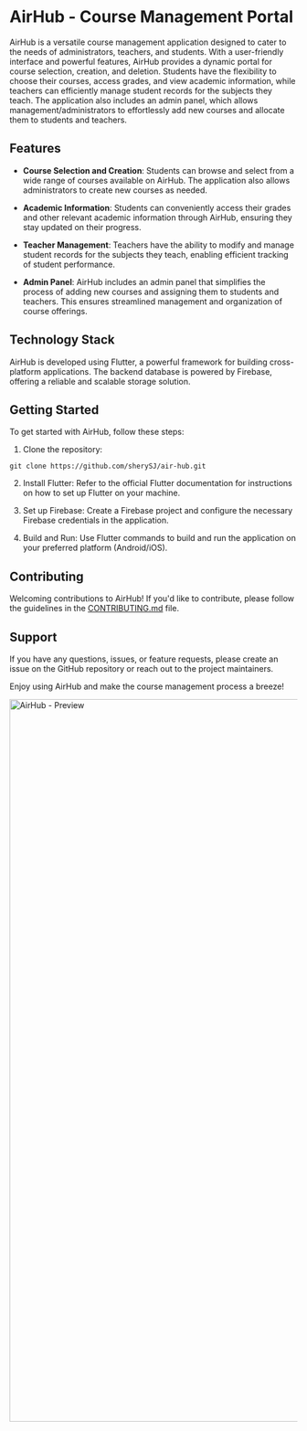 # AirHub - Course Management Portal

AirHub is a versatile course management application designed to cater to the needs of administrators, teachers, and students. With a user-friendly interface and powerful features, AirHub provides a dynamic portal for course selection, creation, and deletion. Students have the flexibility to choose their courses, access grades, and view academic information, while teachers can efficiently manage student records for the subjects they teach. The application also includes an admin panel, which allows management/administrators to effortlessly add new courses and allocate them to students and teachers.

## Features

- **Course Selection and Creation**: Students can browse and select from a wide range of courses available on AirHub. The application also allows administrators to create new courses as needed.

- **Academic Information**: Students can conveniently access their grades and other relevant academic information through AirHub, ensuring they stay updated on their progress.

- **Teacher Management**: Teachers have the ability to modify and manage student records for the subjects they teach, enabling efficient tracking of student performance.

- **Admin Panel**: AirHub includes an admin panel that simplifies the process of adding new courses and assigning them to students and teachers. This ensures streamlined management and organization of course offerings.

## Technology Stack

AirHub is developed using Flutter, a powerful framework for building cross-platform applications. The backend database is powered by Firebase, offering a reliable and scalable storage solution.

## Getting Started

To get started with AirHub, follow these steps:

1. Clone the repository:

`git clone https://github.com/sherySJ/air-hub.git`


2. Install Flutter: Refer to the official Flutter documentation for instructions on how to set up Flutter on your machine.

3. Set up Firebase: Create a Firebase project and configure the necessary Firebase credentials in the application.

4. Build and Run: Use Flutter commands to build and run the application on your preferred platform (Android/iOS).

## Contributing

Welcoming contributions to AirHub! If you'd like to contribute, please follow the guidelines in the [CONTRIBUTING.md](CONTRIBUTING.md) file.

## Support

If you have any questions, issues, or feature requests, please create an issue on the GitHub repository or reach out to the project maintainers.

Enjoy using AirHub and make the course management process a breeze!

<img width="1265" alt="AirHub - Preview" src="https://github.com/sherySJ/air-hub/assets/44723580/d5c30360-3aea-4869-9164-f37c7f1ed0ba">

